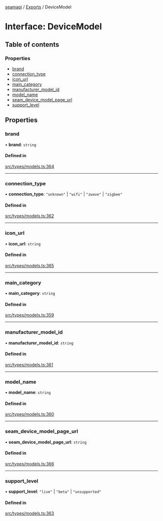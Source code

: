 [seamapi](../README.md) / [Exports](../modules.md) / DeviceModel

# Interface: DeviceModel

## Table of contents

### Properties

- [brand](DeviceModel.md#brand)
- [connection\_type](DeviceModel.md#connection_type)
- [icon\_url](DeviceModel.md#icon_url)
- [main\_category](DeviceModel.md#main_category)
- [manufacturer\_model\_id](DeviceModel.md#manufacturer_model_id)
- [model\_name](DeviceModel.md#model_name)
- [seam\_device\_model\_page\_url](DeviceModel.md#seam_device_model_page_url)
- [support\_level](DeviceModel.md#support_level)

## Properties

### brand

• **brand**: `string`

#### Defined in

[src/types/models.ts:364](https://github.com/seamapi/javascript/blob/main/src/types/models.ts#L364)

___

### connection\_type

• **connection\_type**: ``"unknown"`` \| ``"wifi"`` \| ``"zwave"`` \| ``"zigbee"``

#### Defined in

[src/types/models.ts:362](https://github.com/seamapi/javascript/blob/main/src/types/models.ts#L362)

___

### icon\_url

• **icon\_url**: `string`

#### Defined in

[src/types/models.ts:365](https://github.com/seamapi/javascript/blob/main/src/types/models.ts#L365)

___

### main\_category

• **main\_category**: `string`

#### Defined in

[src/types/models.ts:359](https://github.com/seamapi/javascript/blob/main/src/types/models.ts#L359)

___

### manufacturer\_model\_id

• **manufacturer\_model\_id**: `string`

#### Defined in

[src/types/models.ts:361](https://github.com/seamapi/javascript/blob/main/src/types/models.ts#L361)

___

### model\_name

• **model\_name**: `string`

#### Defined in

[src/types/models.ts:360](https://github.com/seamapi/javascript/blob/main/src/types/models.ts#L360)

___

### seam\_device\_model\_page\_url

• **seam\_device\_model\_page\_url**: `string`

#### Defined in

[src/types/models.ts:366](https://github.com/seamapi/javascript/blob/main/src/types/models.ts#L366)

___

### support\_level

• **support\_level**: ``"live"`` \| ``"beta"`` \| ``"unsupported"``

#### Defined in

[src/types/models.ts:363](https://github.com/seamapi/javascript/blob/main/src/types/models.ts#L363)
